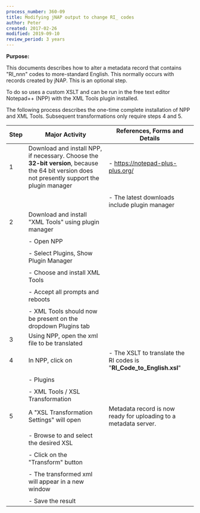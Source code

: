 ```yaml
---
process_number: 360-09
title: Modifying jNAP output to change RI_ codes
author: Peter
created: 2017-02-26
modified: 2019-09-10
review_period: 3 years
---
```


**Purpose:**



This documents describes how to alter a metadata record that contains "RI_nnn" codes to more-standard English. This normally occurs with records created by jNAP. This is an optional step.



To do so uses a custom XSLT and can be run in the free text editor Notepad++ (NPP) with the XML Tools plugin installed.



The following process describes the one-time complete installation of NPP and XML Tools. Subsequent transformations only require steps 4 and 5.



| **Step** | **Major Activity** | **References, Forms and Details** |
| -------- | ------------------ | --------------------------------- |
| 1 | Download and install NPP, if necessary. Choose the **32-bit version**, because the 64 bit version does not presently support the plugin manager | - <https://notepad-plus-plus.org/> |
|  |  |  |
|  |  | - The latest downloads include plugin manager |
| 2 | Download and install "XML Tools" using plugin manager |  |
|  |  |  |
|  | - Open NPP |  |
|  |  |  |
|  | - Select Plugins, Show Plugin Manager |  |
|  |  |  |
|  | - Choose and install XML Tools |  |
|  |  |  |
|  | - Accept all prompts and reboots |  |
|  |  |  |
|  | - XML Tools should now be present on the dropdown Plugins tab |  |
| 3 | Using NPP, open the xml file to be translated |  |
| 4 | In NPP, click on | - The XSLT to translate the RI codes is "**RI_Code_to_English.xsl**" |
|  |  |  |
|  | - Plugins |  |
|  |  |  |
|  | - XML Tools / XSL Transformation |  |
| 5 | A "XSL Transformation Settings" will open | Metadata record is now ready for uploading to a metadata server. |
|  |  |  |
|  | - Browse to and select the desired XSL |  |
|  |  |  |
|  | - Click on the "Transform" button |  |
|  |  |  |
|  | - The transformed xml will appear in a new window |  |
|  |  |  |
|  | - Save the result |  |

